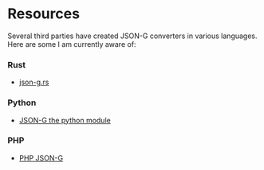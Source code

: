 # Resources #

Several third parties have created JSON-G converters in various languages. Here are some I am currently aware of:

### Rust ###
 - [json-g.rs](https://github.com/zeyla/json-g.rs)

### Python ###

 - [JSON-G the python module](https://github.com/Gorialis/JSON-G)

### PHP ###

 - [PHP JSON-G](https://git.gocode.it/RaidAndFade/PHP_json-g)
